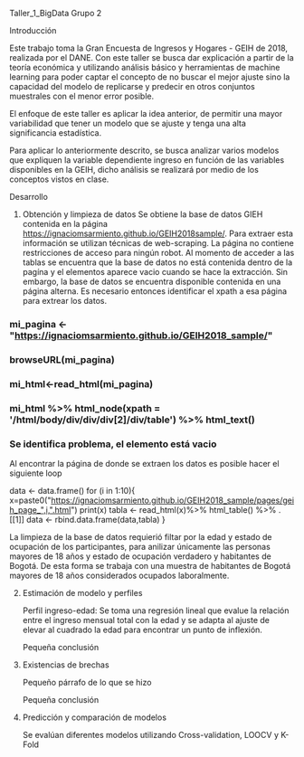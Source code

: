 Taller_1_BigData
Grupo 2

Introducción

Este trabajo toma la Gran Encuesta de Ingresos y Hogares - GEIH de 2018, realizada por el DANE.
Con este taller se busca dar explicación a partir de la teoría económica y utilizando análisis básico y
herramientas de machine learning para poder captar el concepto de no buscar el mejor ajuste sino la
capacidad del modelo de replicarse y predecir en otros conjuntos muestrales con el menor error posible.

El enfoque de este taller es aplicar la idea anterior, de permitir una mayor variabilidad que tener
un modelo que se ajuste y tenga una alta significancia estadística.

Para aplicar lo anteriormente descrito, se busca analizar varios modelos que expliquen la variable 
dependiente ingreso en función de las variables disponibles en la GEIH, dicho análisis se realizará
por medio de los conceptos vistos en clase.

Desarrollo

1. Obtención y limpieza de datos
   Se obtiene la base de datos GIEH contenida en la página https://ignaciomsarmiento.github.io/GEIH2018sample/. 
   Para extraer esta información se utilizan técnicas de web-scraping. La página no contiene restricciones de acceso para ningún robot.
   Al momento de acceder a las tablas se encuentra que la base de datos no está contenida dentro de la pagína y el elementos aparece vacio 
   cuando se hace la extracción. Sin embargo, la base de datos se encuentra disponible contenida en una página alterna. Es necesario entonces
   identificar el xpath a esa página para extrear los datos.
 ### mi_pagina <- "https://ignaciomsarmiento.github.io/GEIH2018_sample/"
### browseURL(mi_pagina)
### mi_html<-read_html(mi_pagina) 
### mi_html %>% html_node(xpath = '/html/body/div/div/div[2]/div/table') %>% html_text()
### Se identifica problema, el elemento está vacio

Al encontrar la página de donde se extraen los datos es posible hacer el siguiente loop

data <- data.frame()
for (i in 1:10){           
  x=paste0("https://ignaciomsarmiento.github.io/GEIH2018_sample/pages/geih_page_",i,".html")
  print(x)
  tabla <- read_html(x)%>% html_table() %>% .[[1]]
  data <- rbind.data.frame(data,tabla)
}
   
   La limpieza de la base de datos requierió filtar por la edad y estado de ocupación de los participantes, para anilizar únicamente las personas mayores
   de 18 años y estado de ocupación verdadero y habitantes de Bogotá. De esta forma se trabaja con una muestra de habitantes de Bogotá 
   mayores de 18 años considerados ocupados laboralmente. 
   
2. Estimación de modelo y perfiles
   
   Perfil ingreso-edad: Se toma una regresión lineal que evalue la relación entre el ingreso mensual total con la edad
   y se adapta al ajuste de elevar al cuadrado la edad para encontrar un punto de inflexión.

   
   Pequeña conclusión
   
3. Existencias de brechas

   Pequeño párrafo de lo que se hizo
   
   Pequeña conclusión

4. Predicción y comparación de modelos
   
   Se evalúan diferentes modelos utilizando Cross-validation, LOOCV y K-Fold





 
